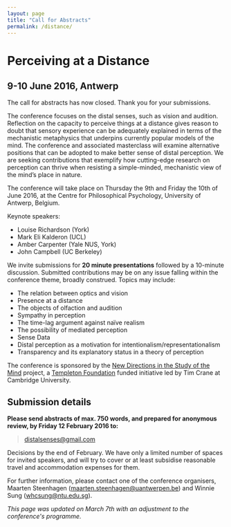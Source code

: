 ```yaml
---
layout: page
title: "Call for Abstracts"
permalink: /distance/
---
```


# Perceiving at a Distance

## 9-10 June 2016, Antwerp

The call for abstracts has now closed. Thank you for your submissions.

The conference focuses on the distal senses, such as vision and audition. Reflection on the capacity to perceive things at a distance gives reason to doubt that sensory experience can be adequately explained in terms of the mechanistic metaphysics that underpins currently popular models of the mind. The conference and associated masterclass will examine alternative positions that can be adopted to make better sense of distal perception. We are seeking contributions that exemplify how cutting-edge research on perception can thrive when resisting a simple-minded, mechanistic view of the mind’s place in nature. 

The conference will take place on Thursday the 9th and Friday the 10th of June 2016, at the Centre for Philosophical Psychology, University of Antwerp, Belgium. 

Keynote speakers:

- Louise Richardson (York)
- Mark Eli Kalderon (UCL)
- Amber Carpenter (Yale NUS, York)
- John Campbell (UC Berkeley)


We invite submissions for __20 minute presentations__ followed by a 10-minute discussion. Submitted contributions may be on any issue falling within the conference theme, broadly construed. Topics may include: 

- The relation between optics and vision 
- Presence at a distance
- The objects of olfaction and audition 
- Sympathy in perception 
- The time-lag argument against naïve realism
- The possibility of mediated perception
- Sense Data
- Distal perception as a motivation for intentionalism/representationalism
- Transparency and its explanatory status in a theory of perception

The conference is sponsored by the [New Directions in the Study of the Mind](http://www.newdirectionsproject.com) project, a [Templeton Foundation](http://www.templeton.org) funded initiative led by Tim Crane at Cambridge University.

## Submission details 

__Please send abstracts of max. 750 words, and prepared for anonymous review, by Friday 12 February 2016 to:__

> distalsenses@gmail.com

Decisions by the end of February. We have only a limited number of spaces for invited speakers, and will try to cover or at least subsidise reasonable travel and accommodation expenses for them.

For further information, please contact one of the conference organisers, Maarten Steenhagen (maarten.steenhagen@uantwerpen.be) and Winnie Sung (whcsung@ntu.edu.sg). 

_This page was updated on March 7th with an adjustment to the conference's programme._



